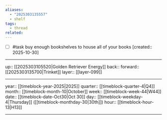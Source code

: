 ```yaml
---
aliases:
  - "2025303135557"
  - shelf
tags:
  - thread
related:
---
```


- [ ] #task buy enough bookshelves to house all of your books  [created:: 2025-10-30]

***

up:: [[2025303105520|Golden Retriever Energy]]
back:: 
forward:: [[2025303135700|Trinket]]
layer:: [[layer-099]]

***

year:: [[timeblock-year-2025|2025]]
quarter:: [[timeblock-quarter-4|Q4]]
month:: [[timeblock-month-10|October]]
week:: [[timeblock-week-44|W44]]
date:: [[timeblock-date-Oct30|Oct 30]]
day:: [[timeblock-weekday-4|Thursday]] ([[timeblock-monthday-30|30th]])
hour:: [[timeblock-hour-13|H13]]

***

